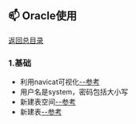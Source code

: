 ##  :mailbox: Oracle使用
[返回总目录](../实习学习记录.md)
### 1.基础
+ 利用navicat可视化[--参考](https://www.cnblogs.com/braveym/p/9501249.html)
+ 用户名是system，密码包括大小写
+ 新建表空间[--参考](https://www.pianshen.com/article/595151024/)
+ 新建表[--参考](https://blog.csdn.net/qq_42914528/article/details/81509853)